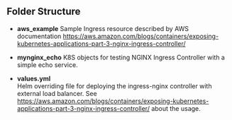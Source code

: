## Folder Structure

- **aws_example**
  Sample Ingress resource described by AWS documentation https://aws.amazon.com/blogs/containers/exposing-kubernetes-applications-part-3-nginx-ingress-controller/

- **mynginx_echo**
  K8S objects for testing NGINX Ingress Controller with a simple echo service.

- **values.yml**  
  Helm overriding file for deploying the ingress-nginx controller with external load balancer. See
  https://aws.amazon.com/blogs/containers/exposing-kubernetes-applications-part-3-nginx-ingress-controller/ about
  the usage.